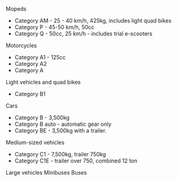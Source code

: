 Mopeds
- Category AM - 25 - 40 km/h, 425kg, includes light quad bikes
- Category P - 45-50 km/h, 50cc
- Category Q - 50cc, 25 km/h - includes trial e-scooters

Motorcycles
- Category A1 - 125cc
- Category A2
- Category A

Light vehicles and quad bikes
- Category B1

Cars
- Category B - 3,500kg
- Category B auto - automatic gear only
- Category BE - 3,500kg with a trailer.

Medium-sized vehicles
- Category C1 - 7,500kg, trailer 750kg
- Category C1E - trailer over 750, combined 12 ton

Large vehicles
Minibuses
Buses
